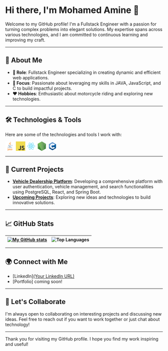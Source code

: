 # Hi there, I'm Mohamed Amine 👋

Welcome to my GitHub profile! I'm a Fullstack Engineer with a passion for turning complex problems into elegant solutions. My expertise spans across various technologies, and I am committed to continuous learning and improving my craft.

---

## 🌟 About Me

- **💼 Role**: Fullstack Engineer specializing in creating dynamic and efficient web applications.
- **🎯 Focus**: Passionate about leveraging my skills in JAVA, JavaScript, and C to build impactful projects.
- **❤️ Hobbies**: Enthusiastic about motorcycle riding and exploring new technologies.

---

## 🛠️ Technologies & Tools

Here are some of the technologies and tools I work with:

<code><img height="30" alt="java" src="https://raw.githubusercontent.com/github/explore/80688e429a7d4ef2fca1e82350fe8e3517d3494d/topics/java/java.png"></code>
<code><img height="30" alt="javascript" src="https://raw.githubusercontent.com/github/explore/80688e429a7d4ef2fca1e82350fe8e3517d3494d/topics/javascript/javascript.png"></code>
<code><img height="30" alt="react" src="https://raw.githubusercontent.com/github/explore/80688e429a7d4ef2fca1e82350fe8e3517d3494d/topics/react/react.png"></code>
<code><img height="30" alt="nodejs" src="https://raw.githubusercontent.com/github/explore/80688e429a7d4ef2fca1e82350fe8e3517d3494d/topics/nodejs/nodejs.png"></code>
<code><img height="30" alt="c" src="https://raw.githubusercontent.com/github/explore/80688e429a7d4ef2fca1e82350fe8e3517d3494d/topics/c/c.png"></code>

---

## 🚀 Current Projects

- **[Vehicle Dealership Platform](#)**: Developing a comprehensive platform with user authentication, vehicle management, and search functionalities using PostgreSQL, React, and Spring Boot.
- **[Upcoming Projects](#)**: Exploring new ideas and technologies to build innovative solutions.

---

## 📈 GitHub Stats

| [![My GitHub stats](https://github-readme-stats.vercel.app/api?username=Aminben2&show_icons=true&hide_title=true&hide=prs&count_private=true&include_all_commits=true&theme=radical)](https://github.com/anuraghazra/github-readme-stats) | ![Top Languages](https://github-readme-stats.vercel.app/api/top-langs/?username=Aminben2&layout=compact&theme=radical) |
|:-------------:|:-------------:|

---

## 🌍 Connect with Me

- [LinkedIn][(Your LinkedIn URL)](https://www.linkedin.com/in/med-amine-benomar/)
- [Portfolio] coming soon!

---

## 💬 Let's Collaborate

I'm always open to collaborating on interesting projects and discussing new ideas. Feel free to reach out if you want to work together or just chat about technology!

---

Thank you for visiting my GitHub profile. I hope you find my work inspiring and useful!
